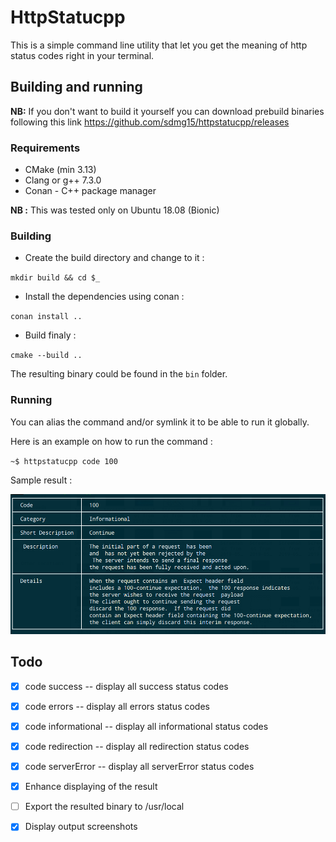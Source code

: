 # HttpStatucpp

This is a simple command line utility that let you get the meaning of 
http status codes right in your terminal.

## Building and running

**NB:** If you don't want to build it yourself you can download prebuild binaries following this link
https://github.com/sdmg15/httpstatucpp/releases

 ### Requirements

* CMake (min 3.13)
* Clang or g++ 7.3.0
* Conan - C++ package manager

**NB :** This was tested only on Ubuntu 18.08 (Bionic)

### Building 

- Create the build directory and change to it : 
 
`mkdir build && cd $_ `

- Install the dependencies using conan :

`conan install .. `

- Build finaly :

`cmake --build ..`

The resulting binary could be found in the `bin` folder.

### Running 

You can alias the command and/or symlink it to be able to run it globally.

Here is an example on how to run the command : 

`~$ httpstatucpp code 100`

Sample result :

![Sample result](images/result-100.png)

## Todo 
 - [x] code success -- display all success status codes
 
 - [x] code errors -- display all errors status codes
 
 - [x] code informational -- display all informational status codes
 
 - [x] code redirection -- display all redirection status codes 
 
 - [x] code serverError -- display all serverError status codes 
 
 - [x] Enhance displaying of the result
  
 - [ ] Export the resulted binary to /usr/local
 
 - [x] Display output screenshots
    
